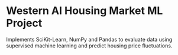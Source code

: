 # Western AI Housing Market ML Project
 Implements SciKit-Learn, NumPy and Pandas to evaluate data using supervised machine learning and predict housing price fluctuations.
